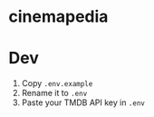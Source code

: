# cinemapedia

# Dev
1. Copy `.env.example`
2. Rename it to `.env`
3. Paste your TMDB API key in `.env`